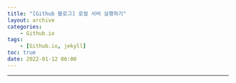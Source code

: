 ```yaml
---
title: "[Github 블로그] 로컬 서버 실행하기"
layout: archive
categories: 
    - Github.io
tags: 
    - [Github.io, jekyll]
toc: true
date: 2022-01-12 06:00
---
```

------------------